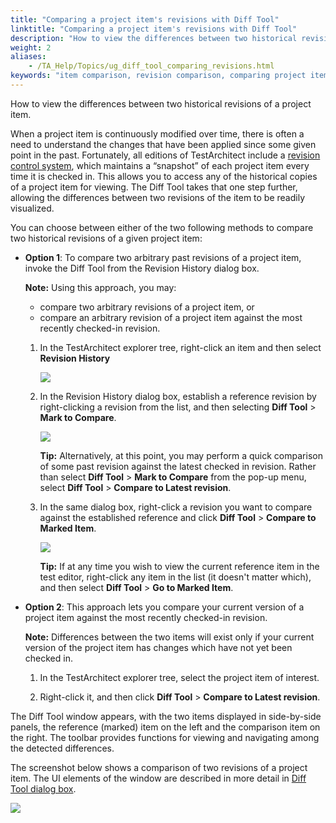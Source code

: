 ```yaml
--- 
title: "Comparing a project item's revisions with Diff Tool"
linktitle: "Comparing a project item's revisions with Diff Tool"
description: "How to view the differences between two historical revisions of a project item."
weight: 2
aliases: 
    - /TA_Help/Topics/ug_diff_tool_comparing_revisions.html
keywords: "item comparison, revision comparison, comparing project items, revision comparison, Diff Tool"
---
```


How to view the differences between two historical revisions of a project item.

When a project item is continuously modified over time, there is often a need to understand the changes that have been applied since some given point in the past. Fortunately, all editions of TestArchitect include a [revision control system](/TA_Help/Topics/Revision_control.html), which maintains a “snapshot” of each project item every time it is checked in. This allows you to access any of the historical copies of a project item for viewing. The Diff Tool takes that one step further, allowing the differences between two revisions of the item to be readily visualized.

You can choose between either of the two following methods to compare two historical revisions of a given project item:

-   **Option 1**: To compare two arbitrary past revisions of a project item, invoke the Diff Tool from the Revision History dialog box.

    **Note:** Using this approach, you may:

    -   compare two arbitrary revisions of a project item, or
    -   compare an arbitrary revision of a project item against the most recently checked-in revision.
    1.  In the TestArchitect explorer tree, right-click an item and then select **Revision History**

        ![](/images/TA_Help/Images/History_menu_diff_tool.png)

    2.  In the Revision History dialog box, establish a reference revision by right-clicking a revision from the list, and then selecting **Diff Tool** \> **Mark to Compare**.

        ![](/images/TA_Help/Images/History_select_reference_item.png)

        **Tip:** Alternatively, at this point, you may perform a quick comparison of some past revision against the latest checked in revision. Rather than select **Diff Tool** \> **Mark to Compare** from the pop-up menu, select **Diff Tool** \> **Compare to Latest revision**.

    3.  In the same dialog box, right-click a revision you want to compare against the established reference and click **Diff Tool** \> **Compare to Marked Item**.

        ![](/images/TA_Help/Images/History_compare_against_reference_item.png)

        **Tip:** If at any time you wish to view the current reference item in the test editor, right-click any item in the list \(it doesn't matter which\), and then select **Diff Tool** \> **Go to Marked Item**.

-   **Option 2**: This approach lets you compare your current version of a project item against the most recently checked-in revision.

    **Note:** Differences between the two items will exist only if your current version of the project item has changes which have not yet been checked in.

    1.  In the TestArchitect explorer tree, select the project item of interest.

    2.  Right-click it, and then click **Diff Tool** \> **Compare to Latest revision**.


The Diff Tool window appears, with the two items displayed in side-by-side panels, the reference \(marked\) item on the left and the comparison item on the right. The toolbar provides functions for viewing and navigating among the detected differences.

The screenshot below shows a comparison of two revisions of a project item. The UI elements of the window are described in more detail in [Diff Tool dialog box](/TA_Help/Topics/ug_item_comparison.html#section.Diff_tool_GUI).

![](/images/TA_Help/Images/diff_tool_1.png)




